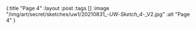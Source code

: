{:title "Page 4"
 :layout :post
 :tags []
 :image "/img/art/secret/sketches/uw1/20210831_-_UW_-_Sketch_4_-_V2.jpg"
 :alt "Page 4"
}
